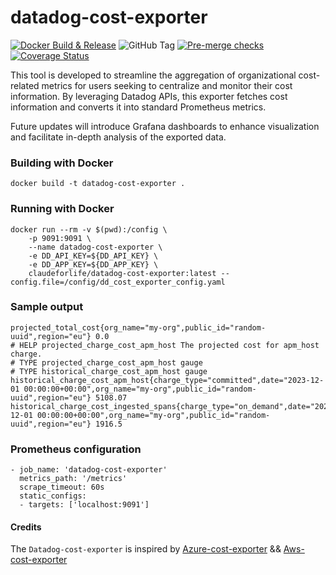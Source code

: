 # datadog-cost-exporter
[![Docker Build & Release](https://github.com/Ebaneck/datadog-cost-exporter/actions/workflows/release.yml/badge.svg)](https://github.com/Ebaneck/datadog-cost-exporter/actions/workflows/release.yml) ![GitHub Tag](https://img.shields.io/github/v/tag/Ebaneck/datadog-cost-exporter) [![Pre-merge checks](https://github.com/Ebaneck/datadog-cost-exporter/actions/workflows/pr.yml/badge.svg)](https://github.com/Ebaneck/datadog-cost-exporter/actions/workflows/pr.yml) [![Coverage Status](https://coveralls.io/repos/github/Ebaneck/datadog-cost-exporter/badge.svg?branch=main)](https://coveralls.io/github/Ebaneck/datadog-cost-exporter?branch=main)

This tool is developed to streamline the aggregation of organizational cost-related metrics for users seeking to centralize and monitor their cost information. By leveraging Datadog APIs, this exporter fetches cost information and converts it into standard Prometheus metrics.

Future updates will introduce Grafana dashboards to enhance visualization and facilitate in-depth analysis of the exported data.


### Building with Docker

```
docker build -t datadog-cost-exporter .
```

### Running with Docker

```
docker run --rm -v $(pwd):/config \
    -p 9091:9091 \
    --name datadog-cost-exporter \
    -e DD_API_KEY=${DD_API_KEY} \
    -e DD_APP_KEY=${DD_APP_KEY} \
    claudeforlife/datadog-cost-exporter:latest --config.file=/config/dd_cost_exporter_config.yaml
```

### Sample output

```
projected_total_cost{org_name="my-org",public_id="random-uuid",region="eu"} 0.0
# HELP projected_charge_cost_apm_host The projected cost for apm_host charge.
# TYPE projected_charge_cost_apm_host gauge
# TYPE historical_charge_cost_apm_host gauge
historical_charge_cost_apm_host{charge_type="committed",date="2023-12-01 00:00:00+00:00",org_name="my-org",public_id="random-uuid",region="eu"} 5108.07
historical_charge_cost_ingested_spans{charge_type="on_demand",date="2023-12-01 00:00:00+00:00",org_name="my-org",public_id="random-uuid",region="eu"} 1916.5
```

### Prometheus configuration

```
- job_name: 'datadog-cost-exporter'
  metrics_path: '/metrics'
  scrape_timeout: 60s
  static_configs:
  - targets: ['localhost:9091']
```

#### Credits

The `Datadog-cost-exporter` is inspired by [Azure-cost-exporter](https://github.com/opensourceelectrolux/azure-cost-exporter) && [Aws-cost-exporter](https://github.com/opensourceelectrolux/aws-cost-exporter/tree/main)
